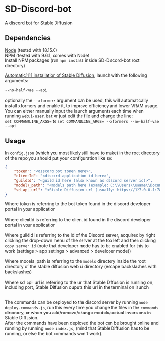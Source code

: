 # SD-Discord-bot
A discord bot for Stable Diffusion
## Dependencies
[Node](https://nodejs.org/en) (tested with 18.15.0) <br />
NPM (tested with 9.6.1, comes with Node) <br />
Install NPM packages (run `npm install` inside SD-Discord-bot root directory) <br />

[Automatic1111 installation of Stable Diffusion](https://github.com/AUTOMATIC1111/stable-diffusion-webui), launch with the following arguments: <br /> <br />
`--no-half-vae --api` <br /> <br />
optionally the `--xformers` argument can be used, this will automatically install xformers and enable it, to improve efficiency and lower VRAM usage. 
You can either manually input the launch arguments each time when running `webui-user.bat` or just edit the file and change the line: <br />
`set COMMANDLINE_ARGS=` to `set COMMANDLINE_ARGS= --xformers --no-half-vae --api` <br />

## Usage
In `config.json` (which you most likely still have to make) in the root directory of the repo you should put your configuration like so: <br />
```json
{
    "token": "<discord bot token here>",
    "clientId": "<discord application id here>",
    "guildId": "<guild id here (also known as discord server id)>",
    "models_path": "<models path here (example: C:\\Users\\uname\\Documents\\stable-diffusion-webui\\models)>",
    "sd_api_url": "<Stable Diffusion url (usually: https://127.0.0.1:7860)>"
}
```
Where token is referring to the bot token found in the discord developer portal in your application <br /> <br />
Where clientId is referring to the client id found in the discord developer portal in your application <br /> <br />
Where guildId is referring to the id of the Discord server, acquired by right clicking the drop-down menu of the server at the top left and then clicking `copy server id` (note that developer mode has to be enabled for this to work (settings > app settings > advanced > developer mode)) <br /> <br />
Where models_path is referring to the `models` directory inside the root directory of the stable diffusion web ui directory (escape backslashes with backslashes)<br /> <br />
Where sd_api_url is referring to the url that Stable Diffusion is running on, including port, Stable Diffusion ouputs this url in the terminal on launch <br /> <br />

The commands can be deployed to the discord server by running `node deploy-commands.js`, run this every time you change the files in the `commands` directory, or when you add/remove/change models/textual inversions in Stable Diffusion. <br />
After the commands have been deployed the bot can be brought online and running by running `node index.js`, (mind that Stable Diffusion has to be running, or else the bot commands won't work).
